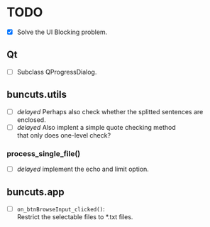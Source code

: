 TODO
====

- [x] Solve the UI Blocking problem.

## Qt

- [ ] Subclass QProgressDialog.

## buncuts.utils

- [ ] _delayed_ Perhaps also check whether the splitted sentences are enclosed.
- [ ] _delayed_ Also implent a simple quote checking method  
      that only does one-level check?

### process_single_file()

- [ ] _delayed_ implement the echo and limit option.

## buncuts.app

- [ ] `on_btnBrowseInput_clicked()`:  
      Restrict the selectable files to *.txt files.
